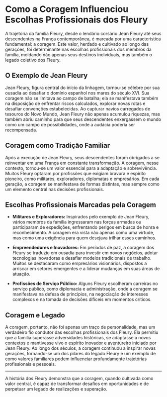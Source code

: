 # Como a Coragem Influenciou Escolhas Profissionais dos Fleury

A trajetória da família Fleury, desde o lendário corsário Jean Fleury até seus descendentes na França contemporânea, é marcada por uma característica fundamental: a coragem. Este valor, herdado e cultivado ao longo das gerações, foi determinante nas escolhas profissionais dos membros da família, moldando não apenas seus destinos individuais, mas também o legado coletivo dos Fleury.

## O Exemplo de Jean Fleury

Jean Fleury, figura central do início da linhagem, tornou-se célebre por sua ousadia ao desafiar o domínio espanhol nos mares do século XVI. Sua coragem não se limitava ao campo de batalha; ela se manifestava também na disposição de enfrentar riscos calculados, explorar novas rotas e desafiar convenções estabelecidas. Ao capturar navios carregados de tesouros do Novo Mundo, Jean Fleury não apenas acumulou riquezas, mas também abriu caminho para que seus descendentes enxergassem o mundo como um campo de possibilidades, onde a audácia poderia ser recompensada.

## Coragem como Tradição Familiar

Após a execução de Jean Fleury, seus descendentes foram obrigados a se reinventar em uma França em constante transformação. A coragem, nesse contexto, tornou-se um valor essencial para a adaptação e sobrevivência. Muitos Fleury optaram por profissões que exigiam bravura e espírito pioneiro, como militares, exploradores, diplomatas e empresários. Em cada geração, a coragem se manifestava de formas distintas, mas sempre como um elemento central nas decisões profissionais.

## Escolhas Profissionais Marcadas pela Coragem

- **Militares e Exploradores:** Inspirados pelo exemplo de Jean Fleury, vários membros da família ingressaram nas forças armadas ou participaram de expedições, enfrentando perigos em busca de honra e reconhecimento. A coragem era vista não apenas como uma virtude, mas como uma exigência para quem desejava trilhar esses caminhos.

- **Empreendedores e Inovadores:** Em períodos de paz, a coragem dos Fleury se traduziu em ousadia para investir em novos negócios, adotar tecnologias inovadoras e desafiar modelos tradicionais de trabalho. Muitos se destacaram como empresários visionários, dispostos a arriscar em setores emergentes e a liderar mudanças em suas áreas de atuação.

- **Profissões de Serviço Público:** Alguns Fleury escolheram carreiras no serviço público, como diplomacia e administração, onde a coragem se manifestava na defesa de princípios, na negociação de interesses complexos e na tomada de decisões difíceis em momentos críticos.

## Coragem e Legado

A coragem, portanto, não foi apenas um traço de personalidade, mas um verdadeiro fio condutor das escolhas profissionais dos Fleury. Ela permitiu que a família superasse adversidades históricas, se adaptasse a novos contextos e mantivesse vivo o espírito inovador e aventureiro iniciado por Jean Fleury. Ao longo dos séculos, a coragem continuou a inspirar novas gerações, tornando-se um dos pilares do legado Fleury e um exemplo de como valores familiares podem influenciar profundamente trajetórias profissionais e pessoais.

---

A história dos Fleury demonstra que a coragem, quando cultivada como valor central, é capaz de transformar desafios em oportunidades e de perpetuar um legado de realizações e superação.
